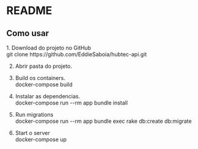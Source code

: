 # README


<h2>Como usar</h2>
1. Download do projeto no GitHub
</br>git clone https://github.com/EddieSaboia/hubtec-api.git

2. Abrir pasta do projeto.

3. Build os containers.
</br>docker-compose build

4. Instalar as dependencias.
</br>docker-compose run --rm app bundle install

5. Run migrations
</br>docker-compose run --rm app bundle exec rake db:create db:migrate

6. Start o server
</br>docker-compose up
